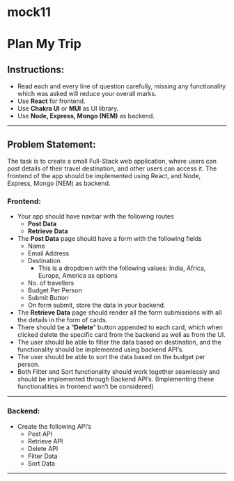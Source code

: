 # mock11

# Plan My Trip

## Instructions:

- Read each and every line of question carefully, missing any functionality which was asked will reduce your overall marks.
- Use **React** for frontend.
- Use **Chakra UI** or **MUI** as UI library.
- Use **Node, Express, Mongo (NEM)** as backend.

---

## Problem Statement:

The task is to create a small Full-Stack web application, where users can post details of their travel destination, and other users can access it. The frontend of the app should be implemented using React, and Node, Express, Mongo (NEM) as backend.

### Frontend:

- Your app should have navbar with the following routes
    - **Post Data**
    - **Retrieve Data**
- The **Post Data** page should have a form with the following fields
    - Name
    - Email Address
    - Destination
        - This is a dropdown with the following values: India, Africa, Europe, America as options
    - No. of travellers
    - Budget Per Person
    - Submit Button
    - On form submit, store the data in your backend.
- The **Retrieve Data** page should render all the form submissions with all the details in the form of cards.
- There should be a “**Delete**” button appended to each card, which when clicked delete the specific card from the backend as well as from the UI.
- The user should be able to filter the data based on destination, and the functionality should be implemented using backend API’s.
- The user should be able to sort the data based on the budget per person.
- Both Filter and Sort functionality should work together seamlessly and should be implemented through Backend API’s. (Implementing these functionalities in frontend won’t be considered)

---

### Backend:

- Create the following API’s
    - Post API
    - Retrieve API
    - Delete API
    - Filter Data
    - Sort Data

---

